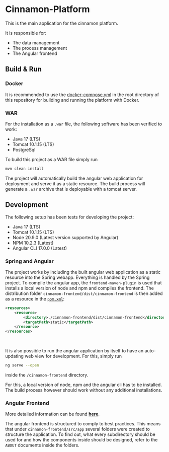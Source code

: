 # Cinnamon-Platform

This is the main application for the cinnamon platform. 

It is responsible for:
- The data management
- The process management
- The Angular frontend

## Build & Run

### Docker
It is recommended to use the [docker-compose.yml](../docker-compose.yml) in the root directory of this repository for building and running the platform with Docker.

### WAR

For the installation as a `.war` file, the following software has been verified to work:
- Java 17 (LTS)
- Tomcat 10.1.15 (LTS)
- PostgreSql

To build this project as a WAR file simply run

```bash
mvn clean install
```

The project will automatically build the angular web application for deployment and serve it as a static resource. 
The build process will generate a `.war` archive that is deployable with a tomcat server.


## Development
The following setup has been tests for developing the project:
- Java 17 (LTS)
- Tomcat 10.1.15 (LTS)
- Node 20.9.0 (Latest version supported by Angular)
- NPM 10.2.3 (Latest)
- Angular CLI 17.0.0 (Latest)

### Spring and Angular
The project works by including the built angular web application as a static resource into the Spring webapp. 
Everything is handled by the Spring project. To compile the angular app, the `frontend-maven-plugin` is used that installs a local version of node and npm and compiles the frontend. The distribution folder `cinnamon-frontend/dist/cinnamon-frontend` is then added as a resource in the [`pom.xml`](pom.xml):
```xml
<resources>
    <resource>
        <directory>./cinnamon-frontend/dist/cinnamon-frontend</directory>
        <targetPath>static</targetPath>
    </resource>
</resources>
```

<br/>

It is also possible to run the angular application by itself to have an auto-updating web view for development. For this, simply run

```bash
ng serve --open
```

inside the `/cinnamon-frontend` directory.

For this, a local version of node, npm and the angular cli has to be installed. The build process however should work without any additional installations.

### Angular Frontend
More detailed information can be found [**here**](angular-info.md).

The angular frontend is structured to comply to best practices. This means that under `cinnamon-frontend/src/app` several folders were created to structure the application. To find out, what every subdirectory should be used for and how the components inside should be designed, refer to the `ABOUT` documents inside the folders.
